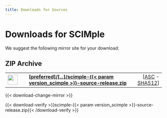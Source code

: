 ```yaml
---
title: Downloads for Sources
---
```


# Downloads for SCIMple

<p>
    We suggest the following mirror site for your download:
</p>

## ZIP Archive

<p>
    <div class="download">
        <table width="100%" class="noBorder">
            <tr>
                <td>
                    <img src="/images/download.png" width="32" height="32" border="0"/>
                </td>
                <td>&nbsp;</td>
                <td>
                    <a href="[preferred]/directory/scimple/dist/{{< param version_scimple >}}/scimple-{{< param version_scimple >}}-source-release.zip">
                        <strong>
                            [preferred]/&#91;...&#93;/scimple-{{< param version_scimple >}}-source-release.zip
                        </strong>
                    </a>
                </td>
                <td align="right">
                    [<a href="https://downloads.apache.org/directory/scimple/dist/{{< param version_scimple >}}/scimple-{{< param version_scimple >}}-source-release.zip.asc">ASC</a>
                    -<a href="https://downloads.apache.org/directory/scimple/dist/{{< param version_scimple >}}/scimple-{{< param version_scimple >}}-source-release.zip.sha512">SHA512</a>]
                </td>
            </tr>
        </table>
    </div>
</p>

{{< download-change-mirror >}}


{{< download-verify >}}scimple-{{< param version_scimple >}}-source-release.zip{{< /download-verify >}}
